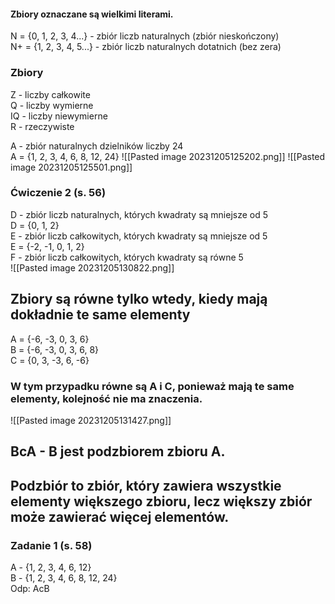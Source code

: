 #### Zbiory oznaczane są wielkimi literami.
N = {0, 1, 2, 3, 4...} - zbiór liczb naturalnych (zbiór nieskończony)  
N+ = {1, 2, 3, 4, 5...} - zbiór liczb naturalnych dotatnich (bez zera)
### Zbiory
Z - liczby całkowite  
Q - liczby wymierne  
IQ - liczby niewymierne  
R - rzeczywiste

A - zbiór naturalnych dzielników liczby 24  
A = {1, 2, 3, 4, 6, 8, 12, 24}
![[Pasted image 20231205125202.png]]
![[Pasted image 20231205125501.png]]
### Ćwiczenie 2 (s. 56)
D - zbiór liczb naturalnych, których kwadraty są mniejsze od 5  
D = {0, 1, 2}  
E - zbiór liczb całkowitych, których kwadraty są mniejsze od 5  
E = {-2, -1, 0, 1, 2}  
F - zbiór liczb całkowitych, których kwadraty są równe 5  
![[Pasted image 20231205130822.png]]
## Zbiory są równe tylko wtedy, kiedy mają dokładnie te same elementy
A = {-6, -3, 0, 3, 6}  
B = {-6, -3, 0, 3, 6, 8}  
C = {0, 3, -3, 6, -6}  
### W tym przypadku równe są A i C, ponieważ mają te same elementy, kolejność nie ma znaczenia.
![[Pasted image 20231205131427.png]]
## BcA - B jest podzbiorem zbioru A.

## Podzbiór to zbiór, który zawiera wszystkie elementy większego zbioru, lecz większy zbiór może zawierać więcej elementów.

### Zadanie 1 (s. 58)
A - {1, 2, 3, 4, 6, 12}  
B - {1, 2, 3, 4, 6, 8, 12, 24}  
Odp: AcB